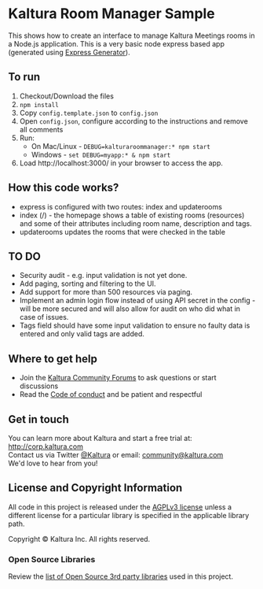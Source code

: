 # Kaltura Room Manager Sample

This shows how to create an interface to manage Kaltura Meetings rooms in a Node.js application.
This is a very basic node express based app (generated using [Express Generator](https://expressjs.com/en/starter/generator.html)).

## To run
1. Checkout/Download the files
1. `npm install`
1. Copy `config.template.json` to `config.json`
1. Open `config.json`, configure according to the instructions and remove all comments
1. Run:
   * On Mac/Linux - `DEBUG=kalturaroommanager:* npm start`
   * Windows - `set DEBUG=myapp:* & npm start`
1. Load http://localhost:3000/ in your browser to access the app.

## How this code works?
* express is configured with two routes: index and updaterooms
* index (/) - the homepage shows a table of existing rooms (resources) and some of their attributes including room name, description and tags.
* updaterooms updates the rooms that were checked in the table

## TO DO
* Security audit - e.g. input validation is not yet done.
* Add paging, sorting and filtering to the UI.
* Add support for more than 500 resources via paging.
* Implement an admin login flow instead of using API secret in the config - will be more secured and will also allow for audit on who did what in case of issues.
* Tags field should have some input validation to ensure no faulty data is entered and only valid tags are added.

## Where to get help
* Join the [Kaltura Community Forums](https://forum.kaltura.org/) to ask questions or start discussions
* Read the [Code of conduct](https://forum.kaltura.org/faq) and be patient and respectful

## Get in touch
You can learn more about Kaltura and start a free trial at: http://corp.kaltura.com    
Contact us via Twitter [@Kaltura](https://twitter.com/Kaltura) or email: community@kaltura.com  
We'd love to hear from you!

## License and Copyright Information
All code in this project is released under the [AGPLv3 license](http://www.gnu.org/licenses/agpl-3.0.html) unless a different license for a particular library is specified in the applicable library path.   

Copyright © Kaltura Inc. All rights reserved.

### Open Source Libraries
Review the [list of Open Source 3rd party libraries](open-source-libraries.md) used in this project.
